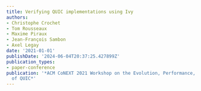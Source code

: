 ```yaml
---
title: Verifying QUIC implementations using Ivy
authors:
- Christophe Crochet
- Tom Rousseaux
- Maxime Piraux
- Jean-François Sambon
- Axel Legay
date: '2021-01-01'
publishDate: '2024-06-04T20:37:25.427899Z'
publication_types:
- paper-conference
publication: '*ACM CoNEXT 2021 Workshop on the Evolution, Performance, and Interoperability
  of QUIC*'
---
```

